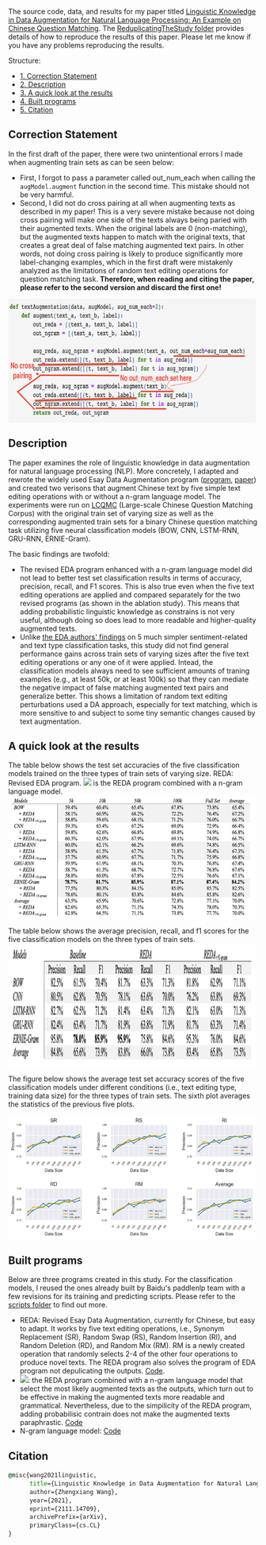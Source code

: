 The source code, data, and results for my paper titled [Linguistic Knowledge in Data Augmentation for Natural Language Processing: An Example on Chinese Question Matching](https://arxiv.org/abs/2111.14709). The [ReduplicatingTheStudy folder](https://github.com/jaaack-wang/linguistic-knowledge-in-DA-for-NLP/tree/main/ReduplicatingTheStudy) provides details of how to reproduce the results of this paper. Please let me know if you have any problems reproducing the results. 

Structure: 
- [1. Correction Statement](#1)
- [2. Description](#2)
- [3. A quick look at the results](#3)
- [4. Built programs](#4)
- [5. Citation](#5)


<a name='1'></a>
## Correction Statement

In the first draft of the paper, there were two unintentional errors I made when augmenting train sets as can be seen below:

- First, I forgot to pass a parameter called out_num_each when calling the `augModel.augment` function in the second time. This mistake should not be very harmful. 
-  Second, I did not do cross pairing at all when augmenting texts as described in my paper! This is a very severe mistake because not doing cross pairing will make one side of the texts always being paried with their augmented texts. When the original labels are 0 (non-matching), but the augmented texts happen to match with the original texts, that creates a great deal of false matching augmented text pairs. In other words, not doing cross pairing is likely to produce significantly more label-changing examples, which in the first draft were mistakenly analyzed as the limitations of random text editing operations for question matching task. **Therefore, when reading and citing the paper, please refer to the second version and discard the first one!**


 <img align="center" width='500' height='250' src="./img/error.png">


<a name='2'></a>
## Description 

The paper examines the role of linguistic knowledge in data augmentation for natural language processing (NLP). More concretely, I adapted and rewrote the widely used Esay Data Augmentation program ([program](https://github.com/jasonwei20/eda_nlp), [paper](https://arxiv.org/abs/1901.11196)) and created two verisons that augment Chinese text by five simple text editing operations with or without a n-gram language model. The experiments were run on [LCQMC](http://icrc.hitsz.edu.cn/info/1037/1146.htm) (Large-scale Chinese Question Matching Corpus) with the original train set of varying size as well as the corresponding augmented train sets for a binary Chinese question matching task utilizing five neural classification models (BOW, CNN, LSTM-RNN, GRU-RNN, ERNIE-Gram). 

The basic findings are twofold:
- The revised EDA program enhanced with a n-gram language model did not lead to better test set classification results in terms of accuracy, precision, recall, and F1 scores. This is also true even when the five text editing operations are applied and compared separately for the two revised programs (as shown in the ablation study). This means that adding probabilistic linguistic knowledge as constrains is not very useful, although doing so does lead to more readable and higher-quality augmented texts.
- Unlike [the EDA authors' findings](https://arxiv.org/abs/1901.11196) on 5 much simpler sentiment-related and text type classification tasks, this study did not find general performance gains across train sets of varying sizes after the five text editing operations or any one of it were applied. Intead, the classification models always need to see sufficient amounts of traning examples (e.g., at least 50k, or at least 100k) so that they can mediate the negative impact of false matching augmented text pairs and generalize better. This shows a limitation of random text editing perturbations used a DA approach, especially for text matching, which is more sensitive to and subject to some tiny semantic changes caused by text augmentation.  


<a name='3'></a>
## A quick look at the results  

The table below shows the test set accuracies of the five classification models trained on the three types of train sets of varying size. REDA: Revised EDA program. <img src="https://render.githubusercontent.com/render/math?math=$REDA_{+N-gram}$"> is the REDA program combined with a n-gram language model. 
 <img align="center" width='500' height='250' src="./img/accuracy.png">


The table below shows the average precision, recall, and f1 scores for the five classification models on the three types of train sets.
 <img align="center" width='500' height='250' src="./img/pre_recall_f1.png">


The figure below shows the average test set accuracy scores of the five classification models under different conditions (i.e., text editing type, training data size) for the three types of train sets. The sixth plot averages the statistics of the previous five plots. 

 <img align="center" width='500' height='250' src="./img/ablation_precision.png">


<a name='4'></a>
## Built programs

Below are three programs created in this study. For the classification models, I reused the ones already built by Baidu's paddlenlp team with a few revisions for its training and predicting scripts. Please refer to the [scripts folder](https://github.com/jaaack-wang/linguistic-knowledge-in-DA-for-NLP/tree/main/scripts) to find out more.

- REDA: Revised Esay Data Augmentation, currently for Chinese, but easy to adapt. It works by five text editing operations, i.e., Synonym Replacement (SR), Random Swap (RS), Random Insertion (RI), and Random Deletion (RD), and Random Mix (RM). RM is a newly created operation that randomly selects 2-4 of the other four operations to produce novel texts. The REDA program also solves the program of EDA program not depulicating the outputs. [Code](https://github.com/jaaack-wang/linguistic-knowledge-in-DA-for-NLP/blob/main/scripts/reda.py).
- <img src="https://render.githubusercontent.com/render/math?math=$REDA_{+N-gram}$">: the REDA program combined with a n-gram language model that select the most likely augmented texts as the outputs, which turn out to be effective in making the augmented texts more readable and grammatical. Nevertheless, due to the simpilicity of the REDA program, adding probabilisic contrain does not make the augmented texts paraphrastic. [Code](https://github.com/jaaack-wang/linguistic-knowledge-in-DA-for-NLP/blob/main/scripts/redaNgramLm.py)
- N-gram language model: [Code](https://github.com/jaaack-wang/linguistic-knowledge-in-DA-for-NLP/blob/main/scripts/ngramLM.py)


<a name='5'></a>
## Citation

```cmd
@misc{wang2021linguistic,
      title={Linguistic Knowledge in Data Augmentation for Natural Language Processing: An Example on Chinese Question Matching}, 
      author={Zhengxiang Wang},
      year={2021},
      eprint={2111.14709},
      archivePrefix={arXiv},
      primaryClass={cs.CL}
}
```
